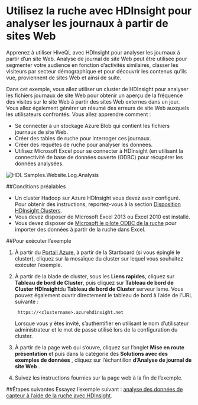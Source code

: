 <properties 
    pageTitle="Utilisez la ruche avec Hadoop pour l’analyse des journaux site Web | Microsoft Azure" 
    description="Apprenez à utiliser la ruche avec HDInsight pour analyser les journaux du site Web. Vous allez utiliser un fichier journal en tant qu’entrée dans une table HDInsight et utiliser HiveQL pour interroger les données." 
    services="hdinsight" 
    documentationCenter="" 
    authors="nitinme" 
    manager="jhubbard" 
    editor="cgronlun"
    tags="azure-portal"/>

<tags 
    ms.service="hdinsight" 
    ms.workload="big-data" 
    ms.tgt_pltfrm="na" 
    ms.devlang="na" 
    ms.topic="article" 
    ms.date="05/17/2016" 
    ms.author="nitinme"/>

# <a name="use-hive-with-hdinsight-to-analyze-logs-from-websites"></a>Utilisez la ruche avec HDInsight pour analyser les journaux à partir de sites Web

Apprenez à utiliser HiveQL avec HDInsight pour analyser les journaux à partir d’un site Web. Analyse de journal de site Web peut être utilisée pour segmenter votre audience en fonction d’activités similaires, classer les visiteurs par secteur démographique et pour découvrir les contenus qu’ils vue, proviennent de sites Web et ainsi de suite.

Dans cet exemple, vous allez utiliser un cluster de HDInsight pour analyser les fichiers journaux de site Web pour obtenir un aperçu de la fréquence des visites sur le site Web à partir des sites Web externes dans un jour. Vous allez également générer un résumé des erreurs de site Web auxquels les utilisateurs confrontés. Vous allez apprendre comment :

- Se connecter à un stockage Azure Blob qui contient les fichiers journaux de site Web.
- Créer des tables de ruche pour interroger ces journaux.
- Créer des requêtes de ruche pour analyser les données.
- Utilisez Microsoft Excel pour se connecter à HDInsight (en utilisant la connectivité de base de données ouverte (ODBC) pour récupérer les données analysées.

![HDI. Samples.Website.Log.Analysis][img-hdi-weblogs-sample]

##<a name="prerequisites"></a>Conditions préalables

- Un cluster Hadoop sur Azure HDInsight vous devez avoir configuré. Pour obtenir des instructions, reportez-vous à la section [Disposition HDInsight Clusters][hdinsight-provision]. 
- Vous devez disposer de Microsoft Excel 2013 ou Excel 2010 est installé.
- Vous devez disposer de [Microsoft le pilote ODBC de la ruche](http://www.microsoft.com/download/details.aspx?id=40886) pour importer des données à partir de la ruche dans Excel.


##<a name="to-run-the-sample"></a>Pour exécuter l’exemple

1. À partir du [Portail Azure](https://portal.azure.com/), à partir de la Startboard (si vous épinglé le cluster), cliquez sur la mosaïque du cluster sur lequel vous souhaitez exécuter l’exemple.

2. À partir de la blade de cluster, sous les **Liens rapides**, cliquez sur **Tableau de bord de Cluster**, puis cliquez sur **Tableau de bord de Cluster HDInsight**du **Tableau de bord de Cluster** serveur lame. Vous pouvez également ouvrir directement le tableau de bord à l’aide de l’URL suivante :

        https://<clustername>.azurehdinsight.net
    
    Lorsque vous y êtes invité, s’authentifier en utilisant le nom d’utilisateur administrateur et le mot de passe utilisé lors de la configuration du cluster.
  
2. À partir de la page web qui s’ouvre, cliquez sur l’onglet **Mise en route présentation** et puis dans la catégorie des **Solutions avec des exemples de données** , cliquez sur l’échantillon **d’Analyse de journal de site Web** .

3. Suivez les instructions fournies sur la page web à la fin de l’exemple.

##<a name="next-steps"></a>Étapes suivantes
Essayez l’exemple suivant : [analyse des données de capteur à l’aide de la ruche avec HDInsight](hdinsight-hive-analyze-sensor-data.md).


[hdinsight-provision]: hdinsight-provision-clusters.md
[hdinsight-sensor-data-sample]: ../hdinsight-use-hive-sensor-data-analysis.md

[img-hdi-weblogs-sample]: ./media/hdinsight-hive-analyze-website-log/hdinsight-weblogs-sample.png
 
